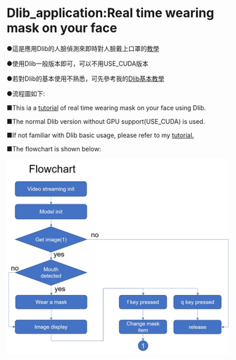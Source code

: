 # Dlib_application:Real time wearing mask on your face

●這是應用Dlib的人臉偵測來即時對人臉戴上口罩的[教學](https://youtu.be/sneNIyhggr0)

●使用Dlib一般版本即可，可以不用USE_CUDA版本

●若對Dlib的基本使用不熟悉，可先參考我的[Dlib基本教學](https://youtu.be/4ffqSHtGZas)

●流程圖如下:

■This ia a [tutorial](https://youtu.be/sneNIyhggr0) of real time wearing mask on your face using Dlib.

■The normal Dlib version without GPU support(USE_CUDA) is used.

■If not familiar with Dlib basic usage, please refer to my [tutorial.](https://youtu.be/4ffqSHtGZas)

■The flowchart is shown below:



![flowchart](flowchart.jpg)
